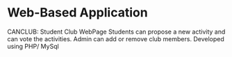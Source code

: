 # Web-Based Application
CANCLUB: Student Club WebPage
Students can propose a new activity and can vote the activities. Admin can add or remove club members.
Developed using PHP/ MySql
